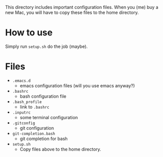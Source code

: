 This directory includes important configuration files.
When you (me) buy a new Mac, you will have to copy these files to the home
directory.

# How to use

Simply run `setup.sh` do the job (maybe).

# Files

- `.emacs.d`
    - emacs configuration files (will you use emacs anyway?)
- `.bashrc`
    - bash configuration file
- `.bash_profile`
    - link to `.bashrc`
- `.inputrc`
    - some terminal configuration
- `.gitconfig`
    - git configuration
- `git-completion.bash`
    - git completion for bash
- `setup.sh`
    - Copy files above to the home directory.
